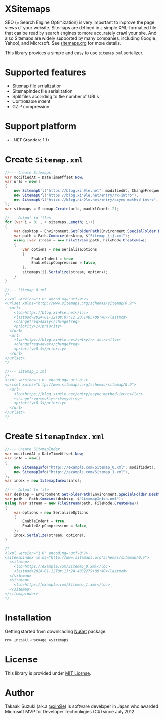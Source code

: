 # XSitemaps

SEO (= Search Engine Optimization) is very important to improve the page views of your website. Sitemaps are defined in a simple XML-formatted file that can be read by search engines to more accurately crawl your site. And also Sitemaps are widely supported by many companies, including Google, Yahoo!, and Microsoft. See [sitemaps.org](https://www.sitemaps.org/) for more details.

This library provides a simple and easy to use `sitemap.xml` serializer.



# Supported features

- Sitemap file serialization
- SitemapIndex file serialization
- Split files according to the number of URLs
- Controllable indent
- GZIP compression



# Support platform

- .NET Standard 1.1+



# Create `Sitemap.xml`

```cs
//--- Create Sitemaps
var modifiedAt = DateTimeOffset.Now;
var urls = new[]
{
    new SitemapUrl("https://blog.xin9le.net", modifiedAt, ChangeFrequency.Daily, priority: 1.0),
    new SitemapUrl("https://blog.xin9le.net/entry/rx-intro"),
    new SitemapUrl("https://blog.xin9le.net/entry/async-method-intro", frequency: ChangeFrequency.Weekly),
};
var sitemaps = Sitemap.Create(urls, maxUrlCount: 2);

//--- Output to files
for (var i = 0; i < sitemaps.Length; i++)
{
    var desktop = Environment.GetFolderPath(Environment.SpecialFolder.Desktop);
    var path = Path.Combine(desktop, $"Sitemap_{i}.xml");
    using (var stream = new FileStream(path, FileMode.CreateNew))
    {
        var options = new SerializeOptions
        {
            EnableIndent = true,
            EnableGzipCompression = false,
        };
        sitemaps[i].Serialize(stream, options);
    }
}

//--- Sitemap_0.xml
/*
<?xml version="1.0" encoding="utf-8"?>
<urlset xmlns="http://www.sitemaps.org/schemas/sitemap/0.9">
  <url>
    <loc>https://blog.xin9le.net</loc>
    <lastmod>2020-01-12T00:07:12.2351485+09:00</lastmod>
    <changefreq>daily</changefreq>
    <priority>1</priority>
  </url>
  <url>
    <loc>https://blog.xin9le.net/entry/rx-intro</loc>
    <changefreq>never</changefreq>
    <priority>0.5</priority>
  </url>
</urlset>
*/

//--- Sitemap_1.xml
/*
<?xml version="1.0" encoding="utf-8"?>
<urlset xmlns="http://www.sitemaps.org/schemas/sitemap/0.9">
  <url>
    <loc>https://blog.xin9le.net/entry/async-method-intro</loc>
    <changefreq>weekly</changefreq>
    <priority>0.5</priority>
  </url>
</urlset>
*/
```


# Create `SitemapIndex.xml`

```cs
//--- Create SitemapIndex
var modifiedAt = DateTimeOffset.Now;
var info = new[]
{
    new SitemapInfo("https://example.com/Sitemap_0.xml", modifiedAt),
    new SitemapInfo("https://example.com/Sitemap_1.xml"),
};
var index = new SitemapIndex(info);

//--- Output to file
var desktop = Environment.GetFolderPath(Environment.SpecialFolder.Desktop);
var path = Path.Combine(desktop, $"SitemapIndex.xml");
using (var stream = new FileStream(path, FileMode.CreateNew))
{
    var options = new SerializeOptions
    {
        EnableIndent = true,
        EnableGzipCompression = false,
    };
    index.Serialize(stream, options);
}

/*
<?xml version="1.0" encoding="utf-8"?>
<sitemapindex xmlns="http://www.sitemaps.org/schemas/sitemap/0.9">
  <sitemap>
    <loc>https://example.com/Sitemap_0.xml</loc>
    <lastmod>2020-01-12T00:13:24.4802279+09:00</lastmod>
  </sitemap>
  <sitemap>
    <loc>https://example.com/Sitemap_1.xml</loc>
  </sitemap>
</sitemapindex>
*/
```


# Installation

Getting started from downloading [NuGet](https://www.nuget.org/packages/XSitemaps) package.

```
PM> Install-Package XSitemaps
```



# License

This library is provided under [MIT License](http://opensource.org/licenses/MIT).



# Author

Takaaki Suzuki (a.k.a [@xin9le](https://twitter.com/xin9le)) is software developer in Japan who awarded Microsoft MVP for Developer Technologies (C#) since July 2012.